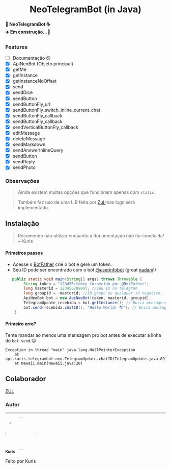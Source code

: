 <h1 align="center">NeoTelegramBot (in Java)</h1>


<h4 align="left"> 
	🤖 NeoTelegramBot  ☕ <br>
  ✈️ Em construção...🚧
</h4>

### Features

- [ ] Documentação 😕
- [x] ApiNeoBot (Objeto principal)
- [x] getMe
- [x] getInstance
- [x] getInstanceNoOffset
- [x] send
- [x] sendDice
- [x] sendButton
- [x] sendButtonFly_url
- [x] sendButtonFly_switch_inline_current_chat
- [x] sendButtonFly_callback
- [x] sendButtonFly_callback
- [x] sendVerticalButtonFly_callback
- [x] editMessage
- [x] deleteMessage
- [x] sendMarkdown
- [x] sendAnswerInlineQuery
- [x] sendButton
- [x] sendReply
- [x] sendPhoto

### Observações
> Ainda existem muitas opções que funcionam apenas com `static`.

> Também faz uso de uma LIB feita por <a href="https://github.com/LuizHenriqueKS/"> Zul </a> mas logo será implementado.

## Instalação
> Recomendo não utilizar enquanto a documentação não for concluída! ~ Kuris

#### Primeiros passos
- Acesse o <a href="t.me/BotFather">BotFather</a> crie o bot e gere um token.
- Seu ID pode ser encontrado com o bot <a href="https://t.me/userinfobot">@userinfobot</a> (great <a href="https://github.com/nadam">nadam</a>!)

```java
   public static void main(String[] args) throws Throwable {
        String token = "123456:token_fornecido_por_@BotFather";
        long masterid = 12345678900l; //Seu ID no telegram
        long groupid = -masterid; //ID grupo ou qualquer id negativo.
        ApiNeoBot bot = new ApiNeoBot(token, masterid, groupid);
        TelegramUpdate recebida = bot.getInstance(); // Busca mensagens
        bot.send(recebida.chatID(), "Hello World! 🌎"); // Envia mensagens
    }
```
#### Primeiro erro?
Tente mandar ao menos uma mensagem pro bot antes de executar a linha do `bot.send`.😉
```log
Exception in thread "main" java.lang.NullPointerException
	at api.kuris.telegrambot.neo.TelegramUpdate.chatID(TelegramUpdate.java:89)
	at Newaii.main(Newaii.java:28)
```

## Colaborador
<a href="https://github.com/LuizHenriqueKS/"> ZUL </a>


### Autor
---

<a href="https://github.com/KurisOtaku/">
 <img style="border-radius: 50%;" src="https://s.gravatar.com/avatar/311c17c86d7951c14e945b9268518a7a?s=80" width="100px;" alt=""/>
 <br />
 <sub><b>Kuris</b></sub></a> </a>


Feito por Kuris
